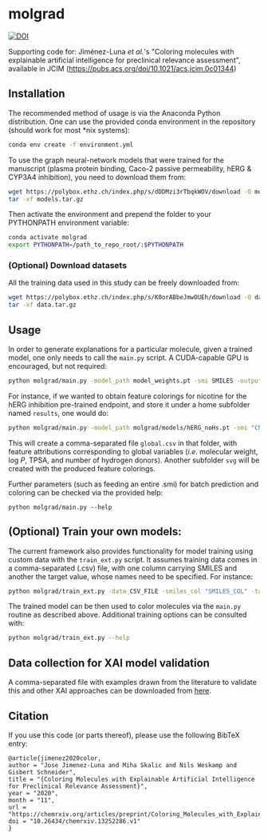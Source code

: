 # molgrad

[![DOI](https://zenodo.org/badge/244630479.svg)](https://zenodo.org/badge/latestdoi/244630479)


Supporting code for: Jiménez-Luna _et al._'s "Coloring molecules with explainable artificial intelligence for preclinical relevance assessment", available in JCIM (https://pubs.acs.org/doi/10.1021/acs.jcim.0c01344)



## Installation

The recommended method of usage is via the Anaconda Python distribution. One can use the provided conda environment in the repository (should work for most *nix systems):

```bash
conda env create -f environment.yml
```

To use the graph neural-network models that were trained for the manuscript (plasma protein binding, Caco-2 passive permeability, hERG & CYP3A4 inhibition), you need to download them from:

``` bash
wget https://polybox.ethz.ch/index.php/s/dDDMzi3rTbqkWOV/download -O models.tar.gz
tar -xf models.tar.gz
```

Then activate the environment and prepend the folder to your PYTHONPATH environment variable:

```bash
conda activate molgrad
export PYTHONPATH=/path_to_repo_root/:$PYTHONPATH
```

### (Optional) Download datasets

All the training data used in this study can be freely downloaded from:

```bash
wget https://polybox.ethz.ch/index.php/s/K0orABbeJmwOUEh/download -O data.tar.gz
tar -xf data.tar.gz
```


## Usage

In order to generate explanations for a particular molecule, given a trained model, one only needs to call the `main.py` script. A CUDA-capable GPU is encouraged, but not required:

```bash
python molgrad/main.py -model_path model_weights.pt -smi SMILES -output_f RESULT_DIR
```


For instance, if we wanted to obtain feature colorings for nicotine for the hERG inhibition pre-trained endpoint, and store it under a home subfolder named `results`, one would do:

```bash
python molgrad/main.py -model_path molgrad/models/hERG_noHs.pt -smi "CN1CCCC1C2=CN=CC=C2" -output_f $HOME/results/
```

This will create a comma-separated file `global.csv` in that folder, with feature attributions corresponding to global variables (_i.e_. molecular weight, log _P_, TPSA, and number of hydrogen donors). Another subfolder `svg` will be created with the produced feature colorings.

Further parameters (such as feeding an entire .smi) for batch prediction and coloring can be checked via the provided help:

```
python molgrad/main.py --help
```

## (Optional) Train your own models:

The current framework also provides functionality for model training using custom data with the `train_ext.py` script. It assumes training data comes in a comma-separated (.csv) file, with one column carrying SMILES and another the target value, whose names need to be specified. For instance:


```bash
python molgrad/train_ext.py -data CSV_FILE -smiles_col "SMILES_COL" -target_col "TARGET_COL" -output path_to_weights.pt
```

The trained model can be then used to color molecules via the `main.py` routine as described above. Additional training options can be consulted with:

```bash
python molgrad/train_ext.py --help
```


## Data collection for XAI model validation

A comma-separated file with examples drawn from the literature to validate this and other XAI approaches can be downloaded from [here](https://polybox.ethz.ch/index.php/s/olEIsl2fPngzFYS).



## Citation

If you use this code (or parts thereof), please use the following BibTeX entry:

```
@article{jimenez2020color,
author = "Jose Jimenez-Luna and Miha Skalic and Nils Weskamp and Gisbert Schneider",
title = "{Coloring Molecules with Explainable Artificial Intelligence for Preclinical Relevance Assessment}",
year = "2020",
month = "11",
url = "https://chemrxiv.org/articles/preprint/Coloring_Molecules_with_Explainable_Artificial_Intelligence_for_Preclinical_Relevance_Assessment/13252286",
doi = "10.26434/chemrxiv.13252286.v1"
}

```
